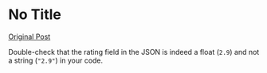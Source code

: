 # No Title

[Original Post](https://discourse.onlinedegree.iitm.ac.in/t/165959/175)

<p>Double-check that the rating field in the JSON is indeed a float (<code>2.9</code>) and not a string (<code>"2.9"</code>) in your code.</p>